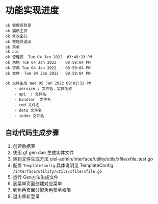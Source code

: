 # 功能实现进度

```text
ok 管理员登录 
ok 展示主页 
ok 修改密码	 
ok 管理员退出 
ok 菜单
ok api
ok 管理员  Tue 04 Jan 2022	 03:48:23 PM	
ok 角色 Tue 04 Jan 2022	 08:59:04 PM	
ok 字典 Tue 04 Jan 2022	 08:59:04 PM	
ok 文件  Tue 04 Jan 2022	 08:59:04 PM	

ok 文件生成 Wed 05 Jan 2022	09:02:32 PM	
    - service : 文件名，实体名称
    - api  : 文件名 
    - handler  文件名
    - cmd 文件名
    - data 文件名
    - index 文件名 
```

## 自动代码生成步骤

1. 创建数据表
2. 使用 gf gen dao 生成实体文件
3. 转到文件生成方法 ciel-admin/interface/utility/utils/xfile/xfile_test.go
4. 配置 `TemplateConfig`  具体说明见 TemplateConfig   `/interface/utility/utils/xfile/xfile.go`
5. 运行 Gen方法生成文件
6. 到菜单页面创建对应菜单
7. 到角色页面分配角色菜单权限
8. 退出重新登录